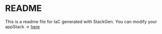 # README
This is a readme file for IaC generated with StackGen.
You can modify your appStack -> [here](http://main.dev.stackgen.com/appstacks/2ccb536a-431c-436a-8179-5b582d43b008)
